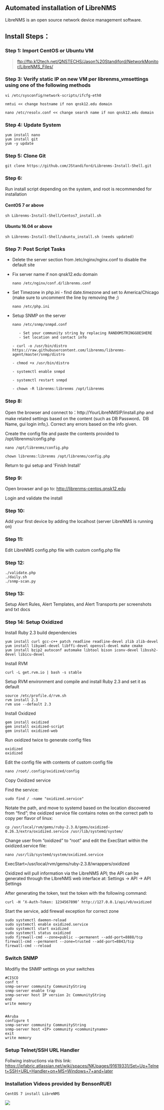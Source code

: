 ## Automated installation of LibreNMS
LibreNMS is an open source network device management software.

## Install Steps：

### Step 1: Import CentOS or Ubuntu VM
   > ftp://ftp.k12tech.net/QNSTECHS/Jason%20Standiford/NetworkMonitor/LibreNMS_Files/

      
### Step 3: Verify static IP on new VM per librenms_vmsettings using one of the following methods

    vi /etc/sysconfig/network-scripts/ifcfg-eth0
    
    nmtui << change hostname if non qnsk12.edu domain
    
    nano /etc/resolv.conf << change search name if non qnsk12.edu domain


### Step 4: Update System
    yum install nano
    yum install git
    yum -y update
    


### Step 5: Clone Git 
    git clone https://github.com/JStandiford/Librenms-Install-Shell.git


### Step 6:
Run install script depending on the system, and root is recommended for installation
  
  
#### CentOS 7 or above
  
    sh Librenms-Install-Shell/Centos7_install.sh
  
#### Ubuntu 16.04 or above  

    sh Librenms-Install-Shell/ubuntu_install.sh (needs updated)
    
    
### Step 7: Post Script Tasks
- Delete the server section from /etc/nginx/nginx.conf to disable the default site

- Fix server name if non qnsk12.edu domain

      nano /etc/nginx/conf.d/librenms.conf

- Set Timezone in php.ini - find date.timezone and set to America/Chicago  (make sure to uncomment the line by removing the ;)

      nano /etc/php.ini

- Setup SNMP on the server

      nano /etc/snmp/snmpd.conf
     
         - Set your community string by replacing RANDOMSTRINGGOESHERE
         - Set location and contact info
   
      - curl -o /usr/bin/distro https://raw.githubusercontent.com/librenms/librenms-agent/master/snmp/distro
   
      - chmod +x /usr/bin/distro
   
      - systemctl enable snmpd
   
      - systemctl restart snmpd

      - chown -R librenms:librenms /opt/librenms        
      
      
### Step 8:
Open the browser and connect to：http://YourLibreNMSIP/install.php  and make related settings based on the content (such as DB Password、DB Name, gui login info,).  Correct any errors based on the info given.  

Create the config file and paste the contents provided to /opt/librenms/config.php

    nano /opt/librenms/config.php

    chown librenms:librenms /opt/librenms/config.php
    
Return to gui setup and 'Finish Install'


### Step 9:
Open browser and go to: http://librenms-centos.qnsk12.edu

Login and validate the install



### Step 10:
Add your first device by adding the localhost (server LibreNMS is running on) 


### Step 11:
Edit LibreNMS config.php file with custom config.php file


### Step 12:
    ./validate.php
    ./daily.sh
    ./snmp-scan.py


### Step 13:
Setup Alert Rules, Alert Templates, and Alert Transports per screenshots and txt docs


### Step 14: Setup Oxidized

Install Ruby 2.3 build dependencies

    yum install curl gcc-c++ patch readline readline-devel zlib zlib-devel
    yum install libyaml-devel libffi-devel openssl-devel make cmake
    yum install bzip2 autoconf automake libtool bison iconv-devel libssh2-devel libicu-devel

Install RVM

    curl -L get.rvm.io | bash -s stable

Setup RVM environment and compile and install Ruby 2.3 and set it as default

    source /etc/profile.d/rvm.sh
    rvm install 2.3
    rvm use --default 2.3
    
Install Oxidized

    gem install oxidized 
    gem install oxidized-script
    gem install oxidized-web
    
Run oxidized twice to generate config files

    oxidized
    oxidized 

Edit the config file with contents of custom config file

    nano /root/.config/oxidized/config
    
Copy Oxidized service

Find the service:

    sudo find / -name "oxidized.service"
Notate the path, and move to systemd based on the location discovered from “find”; the oxidized service file contains notes on the correct path to copy per flavor of linux:

    cp /usr/local/rvm/gems/ruby-2.3.8/gems/oxidized-0.26.3/extra/oxidized.service /usr/lib/systemd/system/

Change user from “oxidized” to “root” and edit the ExecStart within the oxidized.service file:

    nano /usr/lib/systemd/system/oxidized.service
    
ExecStart=/usr/local/rvm/gems/ruby-2.3.8/wrappers/oxidized     
    
Oxidized will pull information via the LibreNMS API; the API can be generated through the LIbreNMS web interface at:
Settings -> API -> API Settings

After generating the token, test the token with the following command:

    curl -H ‘X-Auth-Token: 1234567890’ http://127.0.0.1/api/v0/oxidized
    
Start the service, add firewall exception for correct zone

    sudo systemctl daemon-reload
    sudo systemctl enable oxidized.service
    sudo systemctl start oxidized
    sudo systemctl status oxidized
    sudo firewall-cmd --zone=public --permanent --add-port=8888/tcp
    firewall-cmd --permanent --zone=trusted --add-port=8843/tcp
    firewall-cmd --reload
    

### Switch SNMP 
Modifiy the SNMP settings on your switches

    #CISCO
    conf t
    snmp-server community CommunityString
    snmp-server enable trap 
    snmp-server host IP version 2c CommunityString
    end
    write memory 

    
    #Aruba
    configure t
    snmp-server community CommunityString 
    snmp-server host <IP> community <communityname>
    exit
    write memory
    
    
### Setup Telnet/SSH URL Handler
Follwing instructions via this link:  https://ipfabric.atlassian.net/wiki/spaces/NK/pages/91619331/Set+Up+Telnet+SSH+URL+Handler+on+MS+Windows+7+and+later




### Installation Videos provided by BensonRUEI
   
    CentOS 7 install LibreNMS
[![](http://img.youtube.com/vi/UxsgXax2wBE/0.jpg)](http://www.youtube.com/watch?v=UxsgXax2wBE "")
